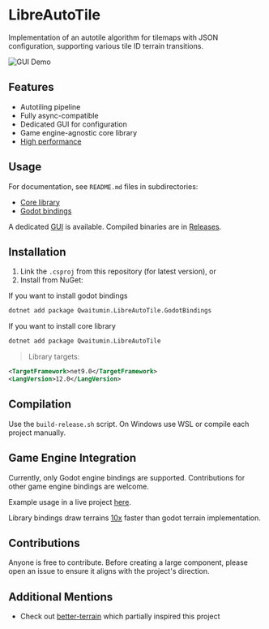 # LibreAutoTile

Implementation of an autotile algorithm for tilemaps with JSON configuration, supporting various tile ID terrain transitions.

![GUI Demo](https://github.com/ruedoux/libre-auto-tile/blob/main/resources/gui.gif?raw=true)

## Features

- Autotiling pipeline
- Fully async-compatible
- Dedicated GUI for configuration
- Game engine-agnostic core library
- [High performance](https://github.com/ruedoux/libre-auto-tile/blob/main/LibreAutoTile.Benchmarks/README.md)

## Usage

For documentation, see `README.md` files in subdirectories:

- [Core library](https://github.com/ruedoux/libre-auto-tile/tree/main/LibreAutoTile)
- [Godot bindings](https://github.com/ruedoux/libre-auto-tile/blob/main/LibreAutoTile.GodotBindings/README.md)

A dedicated [GUI](https://github.com/ruedoux/libre-auto-tile/tree/main/LibreAutoTile.GUI) is available. Compiled binaries are in [Releases](https://github.com/ruedoux/libre-auto-tile/releases).

## Installation

1. Link the `.csproj` from this repository (for latest version), or
2. Install from NuGet:

If you want to install godot bindings

```sh
dotnet add package Qwaitumin.LibreAutoTile.GodotBindings
```

If you want to install core library

```sh
dotnet add package Qwaitumin.LibreAutoTile
```

> Library targets:

```xml
<TargetFramework>net9.0</TargetFramework>
<LangVersion>12.0</LangVersion>
```

## Compilation

Use the `build-release.sh` script. On Windows use WSL or compile each project manually.

## Game Engine Integration

Currently, only Godot engine bindings are supported. Contributions for other game engine bindings are welcome.

Example usage in a live project [here](https://github.com/ruedoux/libre-auto-tile/tree/main/LibreAutoTile.GodotExample/Scenes/Examples).

Library bindings draw terrains [10x](https://github.com/ruedoux/libre-auto-tile/tree/main/LibreAutoTile.GodotExample/Scenes/Comparasion) faster than godot terrain implementation.

## Contributions

Anyone is free to contribute. Before creating a large component, please open an issue to ensure it aligns with the project's direction.

## Additional Mentions

- Check out [better-terrain](https://github.com/Portponky/better-terrain) which partially inspired this project

